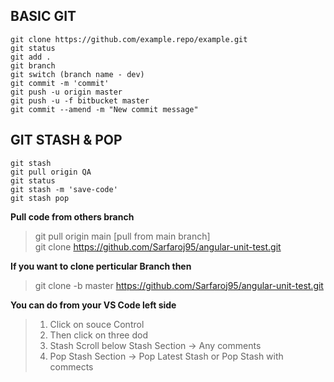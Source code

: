 ## BASIC GIT
```
git clone https://github.com/example.repo/example.git
git status
git add .
git branch
git switch (branch name - dev)
git commit -m 'commit'
git push -u origin master
git push -u -f bitbucket master
git commit --amend -m "New commit message"
```

## GIT STASH & POP

```
git stash
git pull origin QA
git status
git stash -m 'save-code'
git stash pop
```

**Pull code from others branch**
> git pull origin main [pull from main branch] <br/>
> git clone https://github.com/Sarfaroj95/angular-unit-test.git

**If you want to clone perticular Branch then**
> git clone -b master https://github.com/Sarfaroj95/angular-unit-test.git

**You can do from your VS Code left side**
   > 1. Click on souce Control 
   > 2. Then click on three dod 
   > 3. Stash Scroll below Stash Section -> Any comments
   > 4. Pop Stash Section -> Pop Latest Stash or Pop Stash with commects
